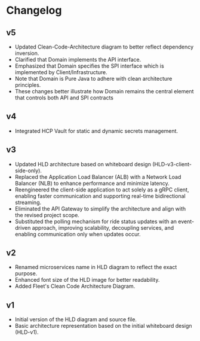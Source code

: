 # Changelog

## v5
- Updated Clean-Code-Architecture diagram to better reflect dependency inversion.
- Clarified that Domain implements the API interface.
- Emphasized that Domain specifies the SPI interface which is implemented by Client/Infrastructure.
- Note that Domain is Pure Java to adhere with clean architecture principles.
- These changes better illustrate how Domain remains the central element that controls both API and SPI contracts

## v4
- Integrated HCP Vault for static and dynamic secrets management.

## v3
- Updated HLD architecture based on whiteboard design (HLD-v3-client-side-only). 
- Replaced the Application Load Balancer (ALB) with a Network Load Balancer (NLB) to enhance performance and minimize latency.
- Reengineered the client-side application to act solely as a gRPC client, enabling faster communication and supporting real-time bidirectional streaming.
- Eliminated the API Gateway to simplify the architecture and align with the revised project scope.
- Substituted the polling mechanism for ride status updates with an event-driven approach, improving scalability, decoupling services, and enabling communication only when updates occur.

## v2
- Renamed microservices name in HLD diagram to reflect the exact purpose.
- Enhanced font size of the HLD image for better readability.
- Added Fleet's Clean Code Architecture Diagram.

## v1
- Initial version of the HLD diagram and source file.
- Basic architecture representation based on the initial whiteboard design (HLD-v1).